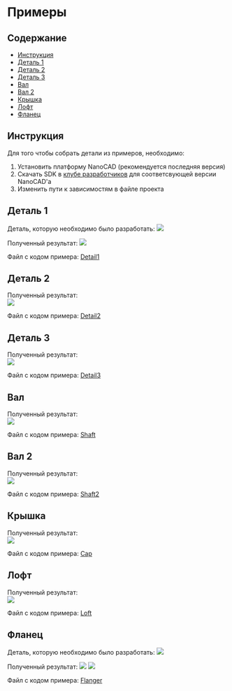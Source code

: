 # Примеры

## Содержание
- [Инструкция](#инструкция)
- [Деталь 1](#деталь-1)
- [Деталь 2](#деталь-2)
- [Деталь 3](#деталь-3)
- [Вал](#вал)
- [Вал 2](#вал-2)
- [Крышка](#крышка)
- [Лофт](#лофт)
- [Фланец](#фланец)

## Инструкция
Для того чтобы собрать детали из примеров, необходимо:
1. Установить платформу NanoCAD (рекомендуется последняя версия)
2. Скачать SDK в [клубе разработчиков](https://developer.nanocad.ru) для соответсвующей версии NanoCAD'a
3. Изменить пути к зависимостям в файле проекта  


## Деталь 1
Деталь, которую необходимо было разработать:
![](Img-Detail/Detail1-scketch.jpg)

Полученный результат:
![](Img-Detail/Detail1.jpg)

Файл с кодом примера: [Detail1](./Detail1)


## Деталь 2
Полученный результат:<br>
![](Img-Detail/Detail2.jpg)

Файл с кодом примера: [Detail2](./Detail2)


## Деталь 3

Полученный результат:<br>
![](Img-Detail/Detail3.jpg)

Файл с кодом примера: [Detail3](./Detail3)


## Вал 

Полученный результат:<br>
![](Img-Detail/Shaft.jpg)

Файл с кодом примера: [Shaft](./Shaft)


## Вал 2

Полученный результат:<br>
![](Img-Detail/Shaft2.jpg)

Файл с кодом примера: [Shaft2](./Shaft2)


## Крышка 

Полученный результат:<br>
![](Img-Detail/Cap.jpg)

Файл с кодом примера: [Cap](./Cap)


## Лофт

Полученный результат:<br>
![](Img-Detail/Loft.png)

Файл с кодом примера: [Loft](./Loft)


## Фланец

Деталь, которую необходимо было разработать:
![](Img-Detail/Flanger.jpg)

Полученный результат:
![](Img-Detail/Flanger1.png)
![](Img-Detail/Flanger2.png)

Файл с кодом примера: [Flanger](./Flanger)
